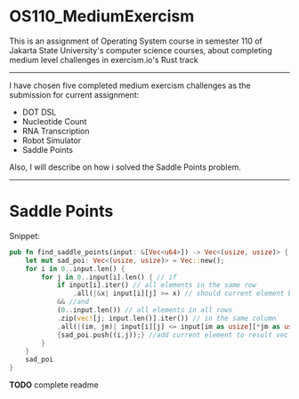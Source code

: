 # OS110_MediumExercism
This is an assignment of Operating System course in semester 110 of Jakarta State University's computer science courses, about completing medium level challenges in exercism.io's Rust track

------

I have chosen five completed medium exercism challenges as the submission for current assignment:

- DOT DSL
- Nucleotide Count
- RNA Transcription
- Robot Simulator
- Saddle Points

Also, I will describe on how i solved the Saddle Points problem.

------

# Saddle Points
Snippet:
```rust
pub fn find_saddle_points(input: &[Vec<u64>]) -> Vec<(usize, usize)> {
    let mut sad_poi: Vec<(usize, usize)> = Vec::new();
    for i in 0..input.len() {
        for j in 0..input[i].len() { // if
            if input[i].iter() // all elements in the same row
                .all(|&x| input[i][j] >= x) // should current element bigger or equals to them
            && //and
            (0..input.len()) // all elements in all rows
            .zip(vec![j; input.len()].iter()) // in the same column
            .all(|(im, jm)| input[i][j] <= input[im as usize][*jm as usize]) // should current element smaller or equals to them.
            {sad_poi.push((i,j));} //add current element to result vec
        }
    }
    sad_poi
}
```

**TODO** complete readme
